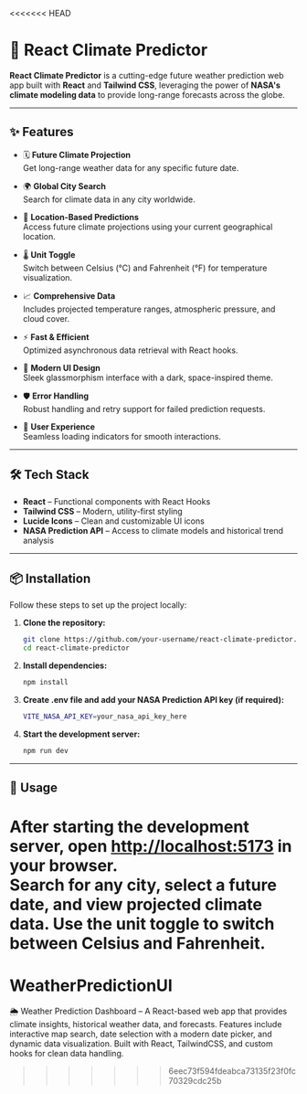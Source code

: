 <<<<<<< HEAD
# 🚀 React Climate Predictor

**React Climate Predictor** is a cutting-edge future weather prediction web app built with **React** and **Tailwind CSS**, leveraging the power of **NASA's climate modeling data** to provide long-range forecasts across the globe.

---

## ✨ Features

- 🗓️ **Future Climate Projection**  
  Get long-range weather data for any specific future date.

- 🌍 **Global City Search**  
  Search for climate data in any city worldwide.

- 📍 **Location-Based Predictions**  
  Access future climate projections using your current geographical location.

- 🌡️ **Unit Toggle**  
  Switch between Celsius (°C) and Fahrenheit (°F) for temperature visualization.

- 📈 **Comprehensive Data**  
  Includes projected temperature ranges, atmospheric pressure, and cloud cover.

- ⚡ **Fast & Efficient**  
  Optimized asynchronous data retrieval with React hooks.

- 🎨 **Modern UI Design**  
  Sleek glassmorphism interface with a dark, space-inspired theme.

- 🛡 **Error Handling**  
  Robust handling and retry support for failed prediction requests.

- 🔄 **User Experience**  
  Seamless loading indicators for smooth interactions.

---

## 🛠 Tech Stack

- **React** – Functional components with React Hooks
- **Tailwind CSS** – Modern, utility-first styling
- **Lucide Icons** – Clean and customizable UI icons
- **NASA Prediction API** – Access to climate models and historical trend analysis

---

## 📦 Installation

Follow these steps to set up the project locally:

1. **Clone the repository:**

   ```bash
   git clone https://github.com/your-username/react-climate-predictor.git
   cd react-climate-predictor
   ```

2. **Install dependencies:**

   ```bash
   npm install
   ```

3. **Create .env file and add your NASA Prediction API key (if required):**

   ```bash
   VITE_NASA_API_KEY=your_nasa_api_key_here
   ```

4. **Start the development server:**

   ```bash
   npm run dev
   ```

---

## 🚀 Usage

After starting the development server, open [http://localhost:5173](http://localhost:5173) in your browser.  
Search for any city, select a future date, and view projected climate data. Use the unit toggle to switch between Celsius and Fahrenheit.
=======
# WeatherPredictionUI
🌦️ Weather Prediction Dashboard – A React-based web app that provides climate insights, historical weather data, and forecasts. Features include interactive map search, date selection with a modern date picker, and dynamic data visualization. Built with React, TailwindCSS, and custom hooks for clean data handling.
>>>>>>> 6eec73f594fdeabca73135f23f0fc70329cdc25b
